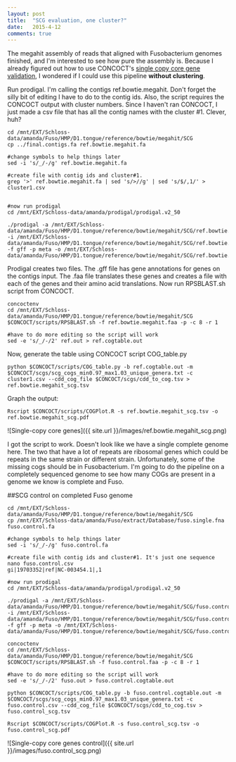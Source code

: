 ```yaml
---
layout: post
title:  "SCG evaluation, one cluster?"
date:   2015-4-12
comments: true
---
```


The megahit assembly of reads that aligned with Fusobacterium genomes finished, and I'm interested to see how pure the assembly is. Because I already figured out how to use CONCOCT's [single copy core gene validation](http://agelmore.github.io/2015/02/28/Single-copycore.html), I wondered if I could use this pipeline **without clustering**. 

Run prodigal. I'm calling the contigs ref.bowtie.megahit. Don't forget the silly bit of editing I have to do to the contig ids. Also, the script requires the CONCOCT output with cluster numbers. Since I haven't ran CONCOCT, I just made a csv file that has all the contig names with the cluster #1. Clever, huh?

~~~~
cd /mnt/EXT/Schloss-data/amanda/Fuso/HMP/D1.tongue/reference/bowtie/megahit/SCG
cp ../final.contigs.fa ref.bowtie.megahit.fa

#change symbols to help things later
sed -i 's/_/-/g' ref.bowtie.megahit.fa 

#create file with contig ids and cluster#1. 
grep '>' ref.bowtie.megahit.fa | sed 's/>//g' | sed 's/$/,1/' > cluster1.csv 


#now run prodigal
cd /mnt/EXT/Schloss-data/amanda/prodigal/prodigal.v2_50

./prodigal -a /mnt/EXT/Schloss-data/amanda/Fuso/HMP/D1.tongue/reference/bowtie/megahit/SCG/ref.bowtie.megahit.faa -i /mnt/EXT/Schloss-data/amanda/Fuso/HMP/D1.tongue/reference/bowtie/megahit/SCG/ref.bowtie.megahit.fa -f gff -p meta -o /mnt/EXT/Schloss-data/amanda/Fuso/HMP/D1.tongue/reference/bowtie/megahit/SCG/ref.bowtie.megahit.gff 
~~~~

Prodigal creates two files. The .gff file has gene annotations for genes on the contigs input. The .faa file translates these genes and creates a file with each of the genes and their amino acid translations. Now run RPSBLAST.sh script from CONCOCT.


~~~~
concoctenv
cd /mnt/EXT/Schloss-data/amanda/Fuso/HMP/D1.tongue/reference/bowtie/megahit/SCG
$CONCOCT/scripts/RPSBLAST.sh -f ref.bowtie.megahit.faa -p -c 8 -r 1 

#have to do more editing so the script will work
sed -e 's/_/-/2' ref.out > ref.cogtable.out
~~~~

Now, generate the table using CONCOCT script COG_table.py

~~~~
python $CONCOCT/scripts/COG_table.py -b ref.cogtable.out -m $CONCOCT/scgs/scg_cogs_min0.97_max1.03_unique_genera.txt -c cluster1.csv --cdd_cog_file $CONCOCT/scgs/cdd_to_cog.tsv > ref.bowtie.megahit_scg.tsv
~~~~


Graph the output:

~~~~
Rscript $CONCOCT/scripts/COGPlot.R -s ref.bowtie.megahit_scg.tsv -o ref.bowtie.megahit_scg.pdf
~~~~

![Single-copy core genes]({{ site.url }}/images/ref.bowtie.megahit_scg.png)

I got the script to work. Doesn't look like we have a single complete genome here. The two that have a lot of repeats are ribosomal genes which could be repeats in the same strain or different strain. Unfortunately, some of the missing cogs should be in Fusobacterium. I'm going to do the pipeline on a completely sequenced genome to see how many COGs are present in a genome we know is complete and Fuso.

##SCG control on completed Fuso genome

~~~~
cd /mnt/EXT/Schloss-data/amanda/Fuso/HMP/D1.tongue/reference/bowtie/megahit/SCG
cp /mnt/EXT/Schloss-data/amanda/Fuso/extract/Database/fuso.single.fna fuso.control.fa

#change symbols to help things later
sed -i 's/_/-/g' fuso.control.fa 

#create file with contig ids and cluster#1. It's just one sequence
nano fuso.control.csv 
gi|19703352|ref|NC-003454.1|,1

#now run prodigal
cd /mnt/EXT/Schloss-data/amanda/prodigal/prodigal.v2_50

./prodigal -a /mnt/EXT/Schloss-data/amanda/Fuso/HMP/D1.tongue/reference/bowtie/megahit/SCG/fuso.control.faa -i /mnt/EXT/Schloss-data/amanda/Fuso/HMP/D1.tongue/reference/bowtie/megahit/SCG/fuso.control.fa -f gff -p meta -o /mnt/EXT/Schloss-data/amanda/Fuso/HMP/D1.tongue/reference/bowtie/megahit/SCG/fuso.control.gff 

concoctenv
cd /mnt/EXT/Schloss-data/amanda/Fuso/HMP/D1.tongue/reference/bowtie/megahit/SCG
$CONCOCT/scripts/RPSBLAST.sh -f fuso.control.faa -p -c 8 -r 1 

#have to do more editing so the script will work
sed -e 's/_/-/2' fuso.out > fuso.control.cogtable.out

python $CONCOCT/scripts/COG_table.py -b fuso.control.cogtable.out -m $CONCOCT/scgs/scg_cogs_min0.97_max1.03_unique_genera.txt -c fuso.control.csv --cdd_cog_file $CONCOCT/scgs/cdd_to_cog.tsv > fuso.control_scg.tsv

Rscript $CONCOCT/scripts/COGPlot.R -s fuso.control_scg.tsv -o fuso.control_scg.pdf
~~~~


![Single-copy core genes control]({{ site.url }}/images/fuso.control_scg.png)



